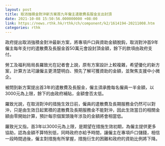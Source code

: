 ```yaml
---
layout: post
title: 取消強積金對沖新方案首九年僱主遣散費長服金支出封頂
date: 2021-10-08 15:50:56.000000000 +08:00
link: https://news.rthk.hk/rthk/ch/component/k2/1614194-20211008.htm
categories: rthk
---
```


政府提出取消強積金對沖最新方案，將專項戶口與資助金額脫鈎，取消對沖首9年僱主每年支付的遣散費及長服金首50萬元會設封頂金額，餘下的款項由政府支付。

勞工及福利局局長羅致光在記者會上說，原有方案設計上較複雜，希望優化的新方案，計算方法可讓僱主更清楚明白、預先了解可獲資助的金額，並聚焦支援中小微企。

被問到新方案提出首3年的遣散費及長服金，僱主須承擔每名僱員一半金額，以3000元為上限，餘下的由政府補貼，金額會否太低。

羅致光說，在取消對沖的措施生效日前，僱員的遣散費及長期服務金仍然可以對沖，只是由生效日起累積的遣散費及長期服務金不能對沖，因此生效當日的相關金額由零開始計算，預計每宗個案頭幾年涉及的金額將會相當低。

羅致光又指，首3年以3000元為上限，是期望在措施生效初期，為僱主提供更多協助，認為金額不算特別低，同時政府亦給予時間，讓僱主在專項戶口儲錢，相信一段時間過後，僱主對措施有所掌握，措施衍生的困難和政府的資助比例將下降。
